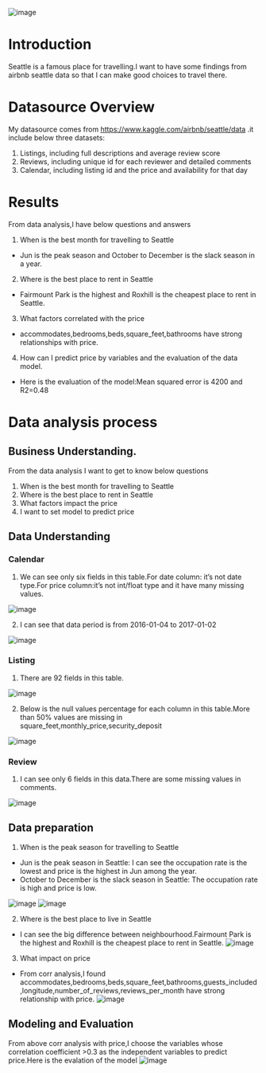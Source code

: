 ![image](https://user-images.githubusercontent.com/30916036/129551845-5bdab939-e32e-4940-9bd2-613bae7bbbf4.png)

# Introduction
Seattle is a famous place for travelling.I want to have some findings from airbnb seattle data so that I can make good choices to travel there.

# Datasource Overview
My datasource comes from https://www.kaggle.com/airbnb/seattle/data .it include below three datasets:
1. Listings, including full descriptions and average review score
2. Reviews, including unique id for each reviewer and detailed comments
3. Calendar, including listing id and the price and availability for that day

# Results
From data analysis,I have below questions and answers
1. When is the best month for travelling to Seattle
- Jun is the peak season and October to December is the slack season in a year.

2. Where is the best place to rent in Seattle
- Fairmount Park is the highest and Roxhill is the cheapest place to rent in Seattle.

3. What factors correlated with the price
- accommodates,bedrooms,beds,square_feet,bathrooms have strong relationships with price.

4. How can I predict price by variables and the evaluation of the data model.
- Here is the evaluation of the model:Mean squared error is 4200 and R2=0.48


# Data analysis process
## Business Understanding.
From the data analysis I want to get to know below questions
1. When is the best month for travelling to Seattle
2. Where is the best place to rent in Seattle
3. What factors impact the price
4. I want to set model to predict price

## Data Understanding
### Calendar
1. We can see only six fields in this table.For date column: it’s not date type.For price column:it’s not int/float type and it have many missing values.

![image](https://user-images.githubusercontent.com/30916036/129543154-952ace67-4034-4c61-b4c7-20b00f340db7.png)

2. I can see that data period is from 2016-01-04 to 2017-01-02

![image](https://user-images.githubusercontent.com/30916036/129543216-0ab6b2ef-ecf5-41bd-8934-3d5a1666eb44.png)

### Listing
1. There are 92 fields in this table.

![image](https://user-images.githubusercontent.com/30916036/129543469-cb139987-c832-486c-a32e-f494141bfa65.png)

2. Below is the null values percentage for each column in this table.More than 50% values are missing in square_feet,monthly_price,security_deposit

![image](https://user-images.githubusercontent.com/30916036/129543549-bb6ac72f-0739-456b-a72e-3e6417d5f544.png)

### Review
1. I can see only  6 fields in this data.There are some missing values in comments.

![image](https://user-images.githubusercontent.com/30916036/129543654-33c1815e-838e-4f17-9199-e0b2192ea9dc.png)

## Data preparation
1. When is the peak season for travelling to Seattle
- Jun is the peak season in Seattle: I can see the occupation rate is the lowest and price is the highest in Jun among the year.
- October to December is the slack season in Seattle: The occupation rate is high and price is low.

![image](https://user-images.githubusercontent.com/30916036/129544914-5a0dbdcd-4dd7-4d25-a077-3d3047997d55.png)
![image](https://user-images.githubusercontent.com/30916036/129544958-caced60d-7631-4cb8-b2aa-077bbd63de95.png)


2. Where is the best place to live in Seattle
- I can see the big difference between neighbourhood.Fairmount Park is the highest and Roxhill is the cheapest place to rent in Seattle.
![image](https://user-images.githubusercontent.com/30916036/129546727-215b1f65-d48a-4604-a552-79ca79524111.png)


3. What impact on price
- From corr analysis,I found accommodates,bedrooms,beds,square_feet,bathrooms,guests_included,longitude,number_of_reviews,reviews_per_month have strong relationship with price.
![image](https://user-images.githubusercontent.com/30916036/129547495-c5f9103b-c4aa-4adb-a9b1-47b92c31ac23.png)

## Modeling and Evaluation
From above corr analysis with price,I choose the variables whose correlation coefficient >0.3 as the independent variables to predict price.Here is the evalation of the model
![image](https://user-images.githubusercontent.com/30916036/129549360-118ac5d5-ebdb-42df-a884-8fe1e95b122c.png)

